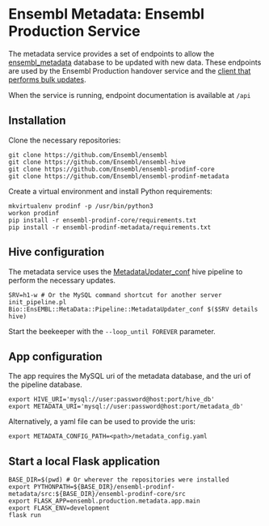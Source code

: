 # Ensembl Metadata: Ensembl Production Service
The metadata service provides a set of endpoints to allow the
[ensembl_metadata](https://github.com/Ensembl/ensembl-metadata) database to be updated
with new data. These endpoints are used by the Ensembl Production handover service and the
[client that performs bulk updates](https://github.com/Ensembl/ensembl-prodinf-core/blob/main/src/ensembl/production/core/clients/metadata.py).

When the service is running, endpoint documentation is available at `/api`

## Installation
Clone the necessary repositories:

    git clone https://github.com/Ensembl/ensembl
    git clone https://github.com/Ensembl/ensembl-hive
    git clone https://github.com/Ensembl/ensembl-prodinf-core
    git clone https://github.com/Ensembl/ensembl-prodinf-metadata

Create a virtual environment and install Python requirements:

    mkvirtualenv prodinf -p /usr/bin/python3
    workon prodinf
    pip install -r ensembl-prodinf-core/requirements.txt
    pip install -r ensembl-prodinf-metadata/requirements.txt

## Hive configuration
The metadata service uses the
[MetadataUpdater_conf](https://github.com/Ensembl/ensembl-metadata/blob/master/modules/Bio/EnsEMBL/MetaData/Pipeline/MetadataUpdater_conf.pm)
hive pipeline to perform the necessary updates.

    SRV=h1-w # Or the MySQL command shortcut for another server
    init_pipeline.pl Bio::EnsEMBL::MetaData::Pipeline::MetadataUpdater_conf $($SRV details hive)

Start the beekeeper with the `--loop_until FOREVER` parameter.

## App configuration
The app requires the MySQL uri of the metadata database, and the uri of the pipeline database.

    export HIVE_URI='mysql://user:password@host:port/hive_db'
    export METADATA_URI='mysql://user:password@host:port/metadata_db'

Alternatively, a yaml file can be used to provide the uris:

    export METADATA_CONFIG_PATH=<path>/metadata_config.yaml

## Start a local Flask application

    BASE_DIR=$(pwd) # Or wherever the repositories were installed
    export PYTHONPATH=${BASE_DIR}/ensembl-prodinf-metadata/src:${BASE_DIR}/ensembl-prodinf-core/src
    export FLASK_APP=ensembl.production.metadata.app.main
    export FLASK_ENV=development
    flask run
